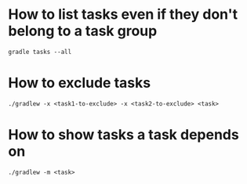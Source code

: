 # How to list tasks even if they don't belong to a task group
```shell
gradle tasks --all
```

# How to exclude tasks
```shell
./gradlew -x <task1-to-exclude> -x <task2-to-exclude> <task>
```

# How to show tasks a task depends on
```shell
./gradlew -m <task>
```

